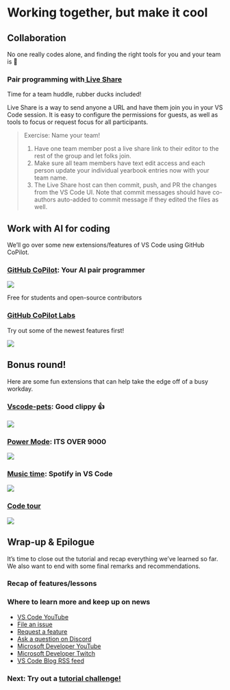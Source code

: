 # Working together, but make it cool

## Collaboration

No one really codes alone, and finding the right tools for you and your team is 💯

### Pair programming with[ Live Share](https://marketplace.visualstudio.com/items?itemName=MS-vsliveshare.vsliveshare)

Time for a team huddle, rubber ducks included!

Live Share is a way to send anyone a URL and have them join you in your VS Code session.
It is easy to configure the permissions for guests, as well as tools to focus or request focus for all participants.

> Exercise: Name your team! 
> 
> 1. Have one team member post a live share link to their editor to the rest of the group and let folks join.
> 2. Make sure all team members have text edit access and each person update your individual yearbook entries now with your team name.
> 3. The Live Share host can then commit, push, and PR the changes from the VS Code UI. Note that commit messages should have co-authors auto-added to commit message if they edited the files as well.

## Work with AI for coding

We’ll go over some new extensions/features of VS Code using GitHub CoPilot.

### [GitHub CoPilot](https://marketplace.visualstudio.com/items?itemName=GitHub.copilot): Your AI pair programmer

![](https://user-images.githubusercontent.com/37570492/212964557-8d832278-61bb-4288-a8a7-47f35859e868.gif)


Free for students and open-source contributors

### [GitHub CoPilot Labs](https://marketplace.visualstudio.com/items?itemName=GitHub.copilot-labs)

Try out some of the newest features first!

![](https://user-images.githubusercontent.com/8978670/160909091-70c1d70c-2850-4483-91ed-4de87efe5285.gif)

## Bonus round!

Here are some fun extensions that can help take the edge off of a busy workday.

### [Vscode-pets](https://marketplace.visualstudio.com/items?itemName=tonybaloney.vscode-pets): Good clippy 👍

![](https://github.com/tonybaloney/vscode-pets/raw/master/docs/source/_static/pet-in-default-explorer.png)

### [Power Mode](https://marketplace.visualstudio.com/items?itemName=hoovercj.vscode-power-mode): ITS OVER 9000

![](https://github.com/hoovercj/vscode-power-mode/raw/HEAD/images/demo-v3.gif)

### [Music time](https://marketplace.visualstudio.com/items?itemName=softwaredotcom.music-time): Spotify in VS Code

![](https://assets.software.com/readme/music-time/vscode/features-2.1.15.png)

### [Code tour](https://marketplace.visualstudio.com/items?itemName=vsls-contrib.codetour)

![](https://user-images.githubusercontent.com/116461/98431597-bb3f2800-206b-11eb-8f46-55f48ff014ef.gif)

## Wrap-up & Epilogue

It’s time to close out the tutorial and recap everything we’ve learned so far. We also want to end with some final remarks and recommendations.

### Recap of features/lessons

### Where to learn more and keep up on news

- [VS Code YouTube](https://www.youtube.com/channel/UCs5Y5_7XK8HLDX0SLNwkd3w)
- [File an issue](https://github.com/Microsoft/vscode/issues)
- [Request a feature](https://github.com/microsoft/vscode/issues/new?assignees=&labels=&projects=&template=feature_request.md)
- [Ask a question on Discord](https://aka.ms/python-discord)
- [Microsoft Developer YouTube](https://www.youtube.com/c/MicrosoftDeveloper)
- [Microsoft Developer Twitch](https://www.twitch.tv/microsoftdeveloper)
- [VS Code Blog RSS feed](https://code.visualstudio.com/feed.xml)

### Next: Try out a [tutorial challenge!](challenge.md)

